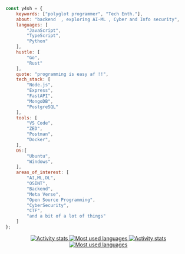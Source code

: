 ```javascript
const y4sh = {
    keywords: ["polyglot programmer", "Tech Enth."],
    about: "backend  , exploring AI-ML , Cyber and Info security",
    languages: [
        "JavaScript",
        "TypeScript",
        "Python"
    ],
    hustle: [
        "Go",
        "Rust"
    ],
    quote: "programming is easy af !!",
    tech_stack: [
        "Node.js",
        "Express",
        "FastAPI",
        "MongoDB",
        "PostgreSQL"
    ],
    tools: [
        "VS Code",
        "ZED",
        "Postman",
        "Docker",
    ],
    OS:[
        "Ubuntu",
        "Windows",
    ],
    areas_of_interest: [
        "AI,ML,DL",
        "OSINT",
        "Backend",
        "Meta Verse",
        "Open Source Programming",
        "CyberSecurity",
        "CTF",
        "and a bit of a lot of things"
    ]
};

```
<div align="center">
<a href="https://github.com/ctrly4sh#gh-light-mode-only">
<img alt="Activity stats" src="https://github-readme-streak-stats.herokuapp.com/?theme=github&user=ctrly4sh&hide_border=true&date_format=%5BY%20%5DM%20j#gh-light-mode-only" />
<img alt="Most used languages" src="https://github-readme-stats.vercel.app/api/top-langs/?username=ctrly4sh&layout=compact&hide_border=true#gh-light-mode-only" />
</a>
<a href="https://github.com/everdrone#gh-dark-mode-only">
<img alt="Activity stats" src="https://github-readme-streak-stats.herokuapp.com/?theme=github-dark&user=ctrly4sh&hide_border=true&date_format=%5BY%20%5DM%20j#gh-dark-mode-only" />
<img alt="Most used languages" src="https://github-readme-stats.vercel.app/api/top-langs/?username=ctrly4sh&layout=compact&hide_border=true&theme=github_dark#gh-dark-mode-only" />
</a>
</div>
